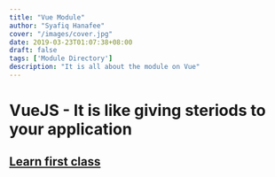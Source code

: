 ```yaml
---
title: "Vue Module"
author: "Syafiq Hanafee"
cover: "/images/cover.jpg"
date: 2019-03-23T01:07:38+08:00
draft: false
tags: ['Module Directory']
description: "It is all about the module on Vue"
---
```


# VueJS - It is like giving steriods to your application

## <a href="/vue-first-class/">Learn first class</a>